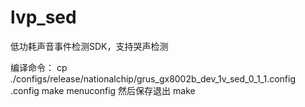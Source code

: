 # lvp_sed
低功耗声音事件检测SDK，支持哭声检测

编译命令：
cp ./configs/release/nationalchip/grus_gx8002b_dev_1v_sed_0_1_1.config .config
make menuconfig
然后保存退出
make

